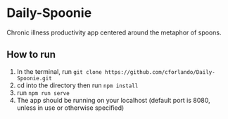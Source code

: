 # Daily-Spoonie
Chronic illness productivity app centered around the metaphor of spoons.

## How to run

1) In the terminal, run `git clone https://github.com/cforlando/Daily-Spoonie.git`
2) cd into the directory then run `npm install`
3) run `npm run serve`
4) The app should be running on your localhost (default port is 8080, unless in use or otherwise specified)
